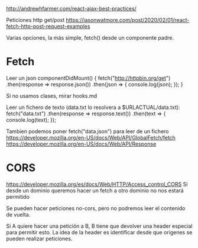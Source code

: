 http://andrewhfarmer.com/react-ajax-best-practices/

Peticiones http get/post
https://jasonwatmore.com/post/2020/02/01/react-fetch-http-post-request-examples

Varias opciones, la más simple, fetch() desde un componente padre.


# Fetch

Leer un json
componentDidMount() {
  fetch("http://httpbin.org/get")
    .then(response => response.json())
    .then(json => {
      console.log(json);
    });
}

Si no usamos clases, mirar hooks.md


Leer un fichero de texto (data.txt lo resolvera a $URLACTUAL/data.txt):
    fetch("data.txt")
      .then(response => response.text())
      .then(text => {
        console.log(text);
      });


Tambien podemos poner fetch("data.json") para leer de un fichero
https://developer.mozilla.org/en-US/docs/Web/API/GlobalFetch/fetch
https://developer.mozilla.org/en-US/docs/Web/API/Response


# CORS
https://developer.mozilla.org/es/docs/Web/HTTP/Access_control_CORS
Si desde un dominio queremos hacer un fetch a otro dominio no nos estará permitido

Se pueden hacer peticiones no-cors, pero no podremos leer el contenido de vuelta.

Si A quiere hacer una petición a B, B tiene que devolver una header especial para permitir esto.
La idea de la header es identificar desde que origenes se pueden realizar peticiones.
